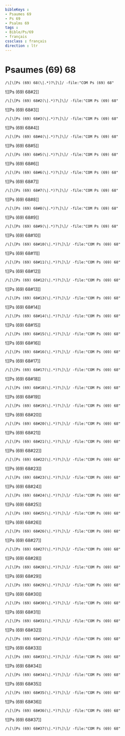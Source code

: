 ```yaml
---
bibleKeys : 
- Psaumes 69
- Ps 69
- Psalms 69
tags : 
- Bible/Ps/69
- français
cssclass : français
direction : ltr
---
```


# Psaumes (69) 68

```query
/\[\[Ps (69) 68(\|.*)?\]\]/ -file:"COM Ps (69) 68"
```



![[Ps (69) 68#2]]

```query
/\[\[Ps (69) 68#2(\|.*)?\]\]/ -file:"COM Ps (69) 68"
```

![[Ps (69) 68#3]]

```query
/\[\[Ps (69) 68#3(\|.*)?\]\]/ -file:"COM Ps (69) 68"
```

![[Ps (69) 68#4]]

```query
/\[\[Ps (69) 68#4(\|.*)?\]\]/ -file:"COM Ps (69) 68"
```

![[Ps (69) 68#5]]

```query
/\[\[Ps (69) 68#5(\|.*)?\]\]/ -file:"COM Ps (69) 68"
```

![[Ps (69) 68#6]]

```query
/\[\[Ps (69) 68#6(\|.*)?\]\]/ -file:"COM Ps (69) 68"
```

![[Ps (69) 68#7]]

```query
/\[\[Ps (69) 68#7(\|.*)?\]\]/ -file:"COM Ps (69) 68"
```

![[Ps (69) 68#8]]

```query
/\[\[Ps (69) 68#8(\|.*)?\]\]/ -file:"COM Ps (69) 68"
```

![[Ps (69) 68#9]]

```query
/\[\[Ps (69) 68#9(\|.*)?\]\]/ -file:"COM Ps (69) 68"
```

![[Ps (69) 68#10]]

```query
/\[\[Ps (69) 68#10(\|.*)?\]\]/ -file:"COM Ps (69) 68"
```

![[Ps (69) 68#11]]

```query
/\[\[Ps (69) 68#11(\|.*)?\]\]/ -file:"COM Ps (69) 68"
```

![[Ps (69) 68#12]]

```query
/\[\[Ps (69) 68#12(\|.*)?\]\]/ -file:"COM Ps (69) 68"
```

![[Ps (69) 68#13]]

```query
/\[\[Ps (69) 68#13(\|.*)?\]\]/ -file:"COM Ps (69) 68"
```

![[Ps (69) 68#14]]

```query
/\[\[Ps (69) 68#14(\|.*)?\]\]/ -file:"COM Ps (69) 68"
```

![[Ps (69) 68#15]]

```query
/\[\[Ps (69) 68#15(\|.*)?\]\]/ -file:"COM Ps (69) 68"
```

![[Ps (69) 68#16]]

```query
/\[\[Ps (69) 68#16(\|.*)?\]\]/ -file:"COM Ps (69) 68"
```

![[Ps (69) 68#17]]

```query
/\[\[Ps (69) 68#17(\|.*)?\]\]/ -file:"COM Ps (69) 68"
```

![[Ps (69) 68#18]]

```query
/\[\[Ps (69) 68#18(\|.*)?\]\]/ -file:"COM Ps (69) 68"
```

![[Ps (69) 68#19]]

```query
/\[\[Ps (69) 68#19(\|.*)?\]\]/ -file:"COM Ps (69) 68"
```

![[Ps (69) 68#20]]

```query
/\[\[Ps (69) 68#20(\|.*)?\]\]/ -file:"COM Ps (69) 68"
```

![[Ps (69) 68#21]]

```query
/\[\[Ps (69) 68#21(\|.*)?\]\]/ -file:"COM Ps (69) 68"
```

![[Ps (69) 68#22]]

```query
/\[\[Ps (69) 68#22(\|.*)?\]\]/ -file:"COM Ps (69) 68"
```

![[Ps (69) 68#23]]

```query
/\[\[Ps (69) 68#23(\|.*)?\]\]/ -file:"COM Ps (69) 68"
```

![[Ps (69) 68#24]]

```query
/\[\[Ps (69) 68#24(\|.*)?\]\]/ -file:"COM Ps (69) 68"
```

![[Ps (69) 68#25]]

```query
/\[\[Ps (69) 68#25(\|.*)?\]\]/ -file:"COM Ps (69) 68"
```

![[Ps (69) 68#26]]

```query
/\[\[Ps (69) 68#26(\|.*)?\]\]/ -file:"COM Ps (69) 68"
```

![[Ps (69) 68#27]]

```query
/\[\[Ps (69) 68#27(\|.*)?\]\]/ -file:"COM Ps (69) 68"
```

![[Ps (69) 68#28]]

```query
/\[\[Ps (69) 68#28(\|.*)?\]\]/ -file:"COM Ps (69) 68"
```

![[Ps (69) 68#29]]

```query
/\[\[Ps (69) 68#29(\|.*)?\]\]/ -file:"COM Ps (69) 68"
```

![[Ps (69) 68#30]]

```query
/\[\[Ps (69) 68#30(\|.*)?\]\]/ -file:"COM Ps (69) 68"
```

![[Ps (69) 68#31]]

```query
/\[\[Ps (69) 68#31(\|.*)?\]\]/ -file:"COM Ps (69) 68"
```

![[Ps (69) 68#32]]

```query
/\[\[Ps (69) 68#32(\|.*)?\]\]/ -file:"COM Ps (69) 68"
```

![[Ps (69) 68#33]]

```query
/\[\[Ps (69) 68#33(\|.*)?\]\]/ -file:"COM Ps (69) 68"
```

![[Ps (69) 68#34]]

```query
/\[\[Ps (69) 68#34(\|.*)?\]\]/ -file:"COM Ps (69) 68"
```

![[Ps (69) 68#35]]

```query
/\[\[Ps (69) 68#35(\|.*)?\]\]/ -file:"COM Ps (69) 68"
```

![[Ps (69) 68#36]]

```query
/\[\[Ps (69) 68#36(\|.*)?\]\]/ -file:"COM Ps (69) 68"
```

![[Ps (69) 68#37]]

```query
/\[\[Ps (69) 68#37(\|.*)?\]\]/ -file:"COM Ps (69) 68"
```

